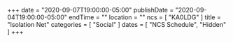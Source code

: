 +++
date = "2020-09-07T19:00:00-05:00"
publishDate = "2020-09-04T19:00:00-05:00"
endTime = ""
location = ""
ncs = [ "KA0LDG" ]
title = "Isolation Net"
categories = [ "Social" ]
dates = [ "NCS Schedule", "Hidden" ]
+++
